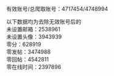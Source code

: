 有效账号/总爬取账号：4717454/4748994  

以下数据均为去除无效账号后的   
未设置邮箱：2538961   
未设置头像：3943939  
零分：628919  
零发帖：3474988  
零回帖：4542811  
零在线时间：2397896  
